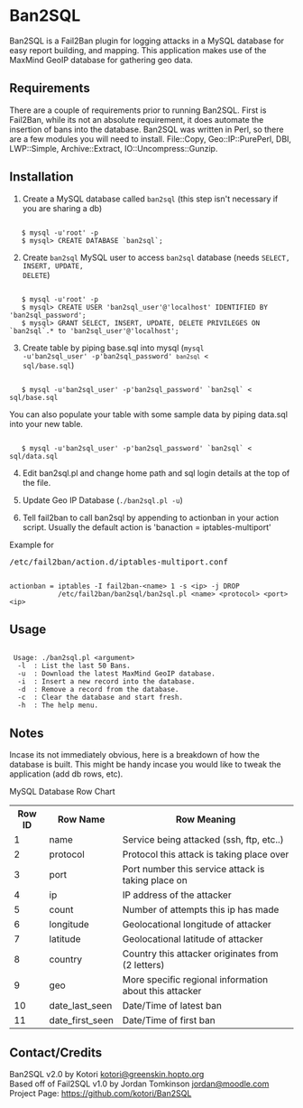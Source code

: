 Ban2SQL 
=======

Ban2SQL is a Fail2Ban plugin for logging attacks in a MySQL database for easy report building, and 
mapping. This application makes use of the MaxMind GeoIP database for gathering geo data.


Requirements
------------

There are a couple of requirements prior to running Ban2SQL. First is Fail2Ban, while its not an 
absolute requirement, it does automate the insertion of bans into the database. Ban2SQL was written 
in Perl, so there are a few modules you will need to install. File::Copy, Geo::IP::PurePerl, DBI,
LWP::Simple, Archive::Extract, IO::Uncompress::Gunzip.


Installation
------------

1. Create a MySQL database called `ban2sql` (this step isn't necessary if you are sharing a db)
<pre><code>
   $ mysql -u'root' -p
   $ mysql> CREATE DATABASE `ban2sql`;
</code></pre>

2. Create `ban2sql` MySQL user to access `ban2sql` database (needs <code>SELECT, INSERT, UPDATE, DELETE</code>)
<pre><code>
   $ mysql -u'root' -p
   $ mysql> CREATE USER 'ban2sql_user'@'localhost' IDENTIFIED BY 'ban2sql_password';
   $ mysql> GRANT SELECT, INSERT, UPDATE, DELETE PRIVILEGES ON `ban2sql`.* to 'ban2sql_user'@'localhost';
</code></pre>

3. Create table by piping base.sql into mysql (<code>mysql -u'ban2sql_user' -p'ban2sql_password' `ban2sql` < sql/base.sql</code>)
<pre><code>
   $ mysql -u'ban2sql_user' -p'ban2sql_password' `ban2sql` &lt; sql/base.sql
</code></pre>
   You can also populate your table with some sample data by piping data.sql into your new table.
<pre><code>
   $ mysql -u'ban2sql_user' -p'ban2sql_password' `ban2sql` &lt; sql/data.sql
</code></pre>

4. Edit ban2sql.pl and change home path and sql login details at the top of the file.

5. Update Geo IP Database (<code>./ban2sql.pl -u</code>)

6. Tell fail2ban to call ban2sql by appending to actionban in your action script.
   Usually the default action is 'banaction = iptables-multiport'

Example for <pre>/etc/fail2ban/action.d/iptables-multiport.conf</pre>
<pre><code>
actionban = iptables -I fail2ban-&lt;name&gt; 1 -s &lt;ip&gt; -j DROP
            /etc/fail2ban/ban2sql/ban2sql.pl &lt;name&gt; &lt;protocol&gt; &lt;port&gt; &lt;ip&gt;
</code></pre>

Usage
-----
<pre><code>
 Usage: ./ban2sql.pl &lt;argument&gt;
  -l  : List the last 50 Bans.
  -u  : Download the latest MaxMind GeoIP database.
  -i  : Insert a new record into the database.
  -d  : Remove a record from the database.
  -c  : Clear the database and start fresh.
  -h  : The help menu.
</code></pre>


Notes
-----

Incase its not immediately obvious, here is a breakdown of how the database is built.
This might be handy incase you would like to tweak the application (add db rows, etc).

MySQL Database Row Chart
<table>
  <tr>
    <th>Row ID</th><th>Row Name</th><th>Row Meaning</th>
  </tr>
  <tr>
    <td>1</td><td>name</td><td>Service being attacked (ssh, ftp, etc..)</td>
  </tr>
  <tr>
    <td>2</td><td>protocol</td><td>Protocol this attack is taking place over</td>
  </tr>
  <tr>
    <td>3</td><td>port</td><td>Port number this service attack is taking place on</td>
  </tr>
  <tr>
    <td>4</td><td>ip</td><td>IP address of the attacker</td>
  </tr>
  <tr>
    <td>5</td><td>count</td><td>Number of attempts this ip has made</td>
  </tr>
  <tr>
    <td>6</td><td>longitude</td><td>Geolocational longitude of attacker</td>
  </tr>
  <tr>
    <td>7</td><td>latitude</td><td>Geolocational latitude of attacker</td>
  </tr>
  <tr>
    <td>8</td><td>country</td><td>Country this attacker originates from (2 letters)</td>
  </tr>
  <tr>
    <td>9</td><td>geo</td><td>More specific regional information about this attacker</td>
  </tr>
  <tr>
    <td>10</td><td>date_last_seen</td><td>Date/Time of latest ban</td>
  </tr>
  <tr>
    <td>11</td><td>date_first_seen</td><td>Date/Time of first ban</td>
  </tr>
</table>


Contact/Credits
---------------
Ban2SQL v2.0 by Kotori <kotori@greenskin.hopto.org>
<br>
Based off of Fail2SQL v1.0 by Jordan Tomkinson <jordan@moodle.com>
<br>
Project Page: https://github.com/kotori/Ban2SQL
